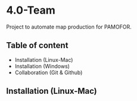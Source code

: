 # 4.0-Team
Project to automate map production for PAMOFOR.

## Table of content
* Installation (Linux-Mac)
* Installation (Windows)
* Collaboration (Git & Github)

## Installation (Linux-Mac)

